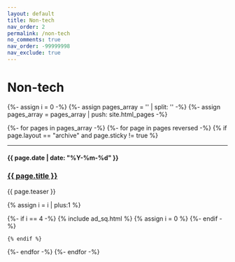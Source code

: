 ```yaml
---
layout: default
title: Non-tech
nav_order: 2
permalink: /non-tech
no_comments: true
nav_order: -99999998
nav_exclude: true
---
```


<h1>Non-tech</h1>

{%- assign i = 0 -%}
{%- assign pages_array = '' | split: '' -%}
{%- assign pages_array = pages_array | push: site.html_pages -%}

{%- for pages in pages_array -%}
  {%- for page in pages reversed -%}
    {% if page.layout == "archive" and page.sticky != true %} 

----
<h4 class="date label">{{ page.date | date: "%Y-%m-%d" }}</h4>
<h3 class="break-link"><a href="{{ page.permalink }}">{{ page.title }}</a></h3>
<p class="teaser">{{ page.teaser }}</p>

{% assign i = i | plus:1 %}

{%- if i == 4 -%}
  {% include ad_sq.html %}
  {% assign i = 0 %}
{%- endif -%}

    {% endif %}

  {%- endfor -%}
{%- endfor -%}
